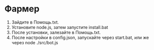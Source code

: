 # Фармер
1. Зайдите в Помощь.txt.
2. Установите node.js, затем запустите install.bat
3. После установки, залезайте в Помощь.txt.
4. После настройки в config.json, запускайте через start.bat, или же через node ./src/bot.js

